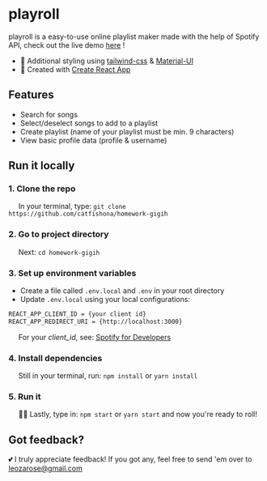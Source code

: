 # playroll

playroll is a easy-to-use online playlist maker made with the help of Spotify API, check out the live demo [here](https://playroll.vercel.app/) !

- :cherry_blossom: Additional styling using [tailwind-css](https://tailwindcss.com/) & [Material-UI](https://mui.com/) 
- :rocket: Created with [Create React App](https://github.com/facebook/create-react-app) 

## Features

- Search for songs
- Select/deselect songs to add to a playlist
- Create playlist (name of your playlist must be min. 9 characters)
- View basic profile data (profile & username)

## Run it locally

### 1. Clone the repo

&nbsp;&nbsp;&nbsp;&nbsp;&nbsp;In your terminal, type: `git clone https://github.com/catfishona/homework-gigih`


### 2. Go to project directory

&nbsp;&nbsp;&nbsp;&nbsp;&nbsp;Next: `cd homework-gigih`

### 3. Set up environment variables
- Create a file called `.env.local` and `.env` in your root directory
- Update `.env.local` using your local configurations:
```bash
REACT_APP_CLIENT_ID = {your client id}
REACT_APP_REDIRECT_URI = {http://localhost:3000}
```

&nbsp;&nbsp;&nbsp;&nbsp;&nbsp;For your *client_id*, see: [Spotify for Developers](https://developer.spotify.com/dashboard/applications)
### 4. Install dependencies

&nbsp;&nbsp;&nbsp;&nbsp;&nbsp;Still in your terminal, run: `npm install` or `yarn install`

### 5. Run it

&nbsp;&nbsp;&nbsp;&nbsp;&nbsp;:woman_cartwheeling: Lastly, type in: `npm start` or `yarn start` and now you're ready to roll!

## Got feedback?
:two_hearts: I truly appreciate feedback! If you got any, feel free to send 'em over to [leozarose@gmail.com](mailto:leozarose@gmail.com)

